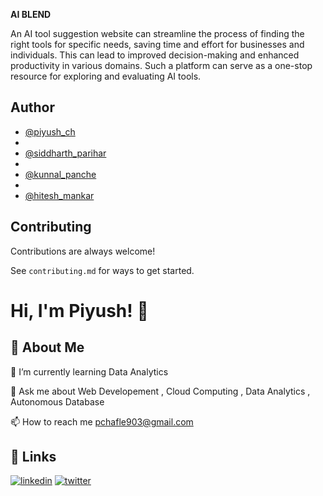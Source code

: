 **AI BLEND**

An AI tool suggestion website can streamline the process of finding the right tools for specific needs, saving time and effort for businesses and individuals. This can lead to improved decision-making and enhanced productivity in various domains. Such a platform can serve as a one-stop resource for exploring and evaluating AI tools.



## Author

- [@piyush_ch](https://github.com/piyush-cha)
- 
- [@siddharth_parihar](https://github.com/Hackme987)
- 
- [@kunnal_panche](https://github.com/Kunalpanche)
- 
- [@hitesh_mankar]( )


## Contributing

Contributions are always welcome!

See `contributing.md` for ways to get started.


# Hi, I'm Piyush! 👋


## 🚀 About Me
🌱 I’m currently learning Data Analytics

💬 Ask me about Web Developement , Cloud Computing , Data Analytics , Autonomous Database

📫 How to reach me pchafle903@gmail.com


## 🔗 Links
[![linkedin](https://img.shields.io/badge/linkedin-0A66C2?style=for-the-badge&logo=linkedin&logoColor=white)](https://www.linkedin.com/in/piyushchafle26)
[![twitter](https://img.shields.io/badge/twitter-1DA1F2?style=for-the-badge&logo=twitter&logoColor=white)](https://twitter.com/piyush_chafle02)



